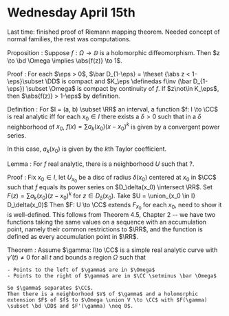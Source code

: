 # Wednesday April 15th

Last time: finished proof of Riemann mapping theorem.
Needed concept of normal families, the rest was computations.


Proposition
:   Suppose $f: \Omega \to \DD$ is a holomorphic diffeomorphism.
    Then $z \to \bd \Omega \implies \abs{f(z)} \to 1$.

Proof
:   For each $\eps > 0$, $\bar D_{1-\eps} = \theset {\abs z < 1- \eps}\subset \DD$ is compact and $K_\eps \definedas f\inv (\bar D_{1-\eps}) \subset \Omega$ is compact by continuity of $f$.
    If $z\not\in K_\eps$, then $\abs{f(z)} > 1-\eps$ by definition.

Definition
: For $I = (a, b) \subset \RR$ an interval, a function $f: I \to \CC$ is real analytic iff for each $x_0 \in I$ there exists a $\delta > 0$ such that in a $\delta$ neighborhood of $x_0$, $f(x) = \sum a_k(x_0) (x-x_0)^k$ is given by a convergent power series.

In this case, $a_k(x_0)$ is given by the $k$th Taylor coefficient.

Lemma
: For $f$ real analytic, there is a neighborhood $U$ such that ?.

Proof
:   Fix $x_0 \in I$, let $U_{x_0}$ be a disc of radius $\delta(x_0)$ centered at $x_0$ in $\CC$ such that $f$ equals its power series on $D_\delta(x_0) \intersect \RR$.
    Set $F(z) = \sum a_k(x_0) (z - x_0)^k$ for $z \in D_\delta(x_0)$.
    Take $U = \union_{x_0 \in I} D_\delta(x_0)$
    Then $F: U \to \CC$ extends $F_{x_0}$ for each $x_0$, need to show it is well-defined.
    This follows from Theorem 4.5, Chapter 2 -- we have two functions taking the same values on a sequence with an accumulation point, namely their common restrictions to $\RR$, and the function is defined as every accumulation point in $\RR$.

Theorem
:   Assume $\gamma: I\to \CC$ is a simple real analytic curve with $\gamma'(t) \neq 0$ for all $t$ and bounds a region $\Omega$ such that

    - Points to the left of $\gamma$ are in $\Omega$
    - Points to the right of $\gamma$ are in $\CC \setminus \bar \Omega$

    So $\gamma$ separates $\CC$.
    Then there is a neighborhood $V$ of $\gamma$ and a holomorphic extension $F$ of $f$ to $\Omega \union V \to \CC$ with $F(\gamma) \subset \bd \DD$ and $F'(\gamma) \neq 0$.
    
